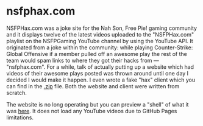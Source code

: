 # nsfphax.com

NSFPHax.com was a joke site for the Nah Son, Free Pie! gaming community and it displays twelve of the latest videos uploaded to the "NSFPHax.com" playlist on the NSFPGaming YouTube channel by using the YouTube API.
It originated from a joke within the community: while playing Counter-Strike: Global Offensive if a member pulled off an awesome play the rest of the team would spam links to where they got their hacks from — "nsfphax.com". For a while, talk of actually putting up a website which had videos of their awesome plays posted was thrown around until one day I decided I would make it happen. I even wrote a fake "hax" client which you can find in the [.zip](https://github.com/isaacyakl/nsfphax.com/blob/master/nsfphax0.1-beta337.zip) file. Both the website and client were written from scratch.

The website is no long operating but you can preview a "shell" of what it was [here](https://isaacyakl.github.io/nsfphax.com/index.html). It does not load any YouTube videos due to GitHub Pages limitations.
